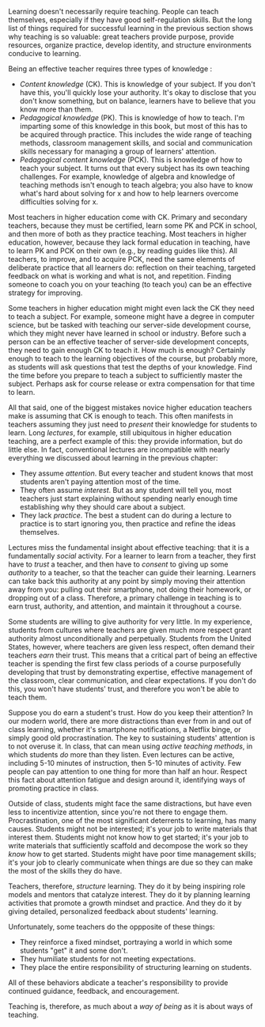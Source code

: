 		
Learning doesn't necessarily require teaching. People can teach themselves, especially if they have good self-regulation skills. But the long list of things required for successful learning in the previous section shows why teaching is so valuable: great teachers provide purpose, provide resources, organize practice, develop identity, and structure environments conducive to learning.
		
Being an effective teacher requires three types of knowledge <cochran1993>:

* *Content knowledge* (CK). This is knowledge of your subject. If you don't have this, you'll quickly lose your authority. It's okay to disclose that you don't know something, but on balance, learners have to believe that you know more than them. 
* *Pedagogical knowledge* (PK). This is knowledge of how to teach. I'm imparting some of this knowledge in this book, but most of this has to be acquired through practice. This includes the wide range of teaching methods, classroom management skills, and social and communication skills necessary for managing a group of learners' attention. 
* *Pedagogical content knowledge* (PCK). This is knowledge of how to teach your subject. It turns out that every subject has its own teaching challenges. For example, knowledge of algebra and knowledge of teaching methods isn't enough to teach algebra; you also have to know what's hard about solving for x and how to help learners overcome difficulties solving for x.
		
Most teachers in higher education come with CK. Primary and secondary teachers, because they must be certified, learn some PK and PCK in school, and then more of both as they practice teaching. Most teachers in higher education, however, because they lack formal education in teaching, have to learn PK and PCK on their own (e.g., by reading guides like this). All teachers, to improve, and to acquire PCK, need the same elements of deliberate practice that all learners do: reflection on their teaching, targeted feedback on what is working and what is not, and repetition. Finding someone to coach you on your teaching (to teach you) can be an effective strategy for improving.
		
Some teachers in higher education might might even lack the CK they need to teach a subject. For example, someone might have a degree in computer science, but be tasked with teaching our server-side development course, which they might never have learned in school or industry. Before such a person can be an effective teacher of server-side development concepts, they need to gain enough CK to teach it. How much is enough? Certainly enough to teach to the learning objectives of the course, but probably more, as students will ask questions that test the depths of your knowledge. Find the time before you prepare to teach a subject to sufficiently master the subject. Perhaps ask for course release or extra compensation for that time to learn.
		
All that said, one of the biggest mistakes novice higher education teachers make is assuming that CK is enough to teach. This often manifests in teachers assuming they just need to _present_ their knowledge for students to learn. Long *lectures*, for example, still ubiquitous in higher education teaching, are a perfect example of this: they provide information, but do little else. In fact, conventional lectures are incompatible with nearly everything we discussed about learning in the previous chapter:
		
* They assume *attention*. But every teacher and student knows that most students aren't paying attention most of the time. 
* They often assume *interest*. But as any student will tell you, most teachers just start explaining without spending nearly enough time establishing why they should care about a subject. 
* They lack *practice*. The best a student can do during a lecture to practice is to start ignoring you, then practice and refine the ideas themselves.		
		
Lectures miss the fundamental insight about effective teaching: that it is a fundamentally *social* activity. For a learner to learn from a teacher, they first have to _trust_ a teacher, and then have to _consent_ to giving up some _authority_ to a teacher, so that the teacher can guide their learning. Learners can take back this authority at any point by simply moving their attention away from you: pulling out their smartphone, not doing their homework, or dropping out of a class. Therefore, a primary challenge in teaching is to earn trust, authority, and attention, and maintain it throughout a course.
		
Some students are willing to give authority for very little. In my experience, students from cultures where teachers are given much more respect grant authority almost unconditionally and perpetually. Students from the United States, however, where teachers are given less respect, often demand their teachers _earn_ their trust. This means that a critical part of being an effective teacher is spending the first few class periods of a course purposefully developing that trust by demonstrating expertise, effective management of the classroom, clear communication, and clear expectations. If you don't do this, you won't have students' trust, and therefore you won't be able to teach them.
		
Suppose you do earn a student's trust. How do you keep their attention? In our modern world, there are more distractions than ever from in and out of class learning, whether it's smartphone notifications, a Netflix binge, or simply good old procrastination. The key to sustaining students' attention is to not overuse it. In class, that can mean using *active teaching methods*, in which students _do_ more than they listen. Even lectures can be active, including 5-10 minutes of instruction, then 5-10 minutes of activity. Few people can pay attention to one thing for more than half an hour. Respect this fact about attention fatigue and design around it, identifying ways of promoting practice in class.

Outside of class, students might face the same distractions, but have even less to incentivize attention, since you're not there to engage them. Procrastination, one of the most significant deterrents to learning, has many causes. Students might not be interested; it's your job to write materials that interest them. Students might not know how to get started; it's your job to write materials that sufficiently scaffold and decompose the work so they _know_ how to get started. Students might have poor time management skills; it's your job to clearly communicate when things are due so they can make the most of the skills they do have.		

Teachers, therefore, *structure* learning. They do it by being inspiring role models and mentors that catalyze interest. They do it by planning learning activities that promote a growth mindset and practice. And they do it by giving detailed, personalized feedback about students' learning.
		
Unfortunately, some teachers do the oppposite of these things:
		
		
* They reinforce a fixed mindset, portraying a world in which some students "get" it and some don't.
* They humiliate students for not meeting expectations.
* They place the entire responsibility of structuring learning on students. 

All of these behaviors abdicate a teacher's responsibility to provide continued guidance, feedback, and encouragement.
		
Teaching is, therefore, as much about a _way of being_ as it is about ways of teaching.
